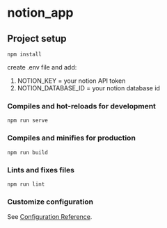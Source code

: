 # notion_app

## Project setup
```
npm install
```
create .env file and add: 
1. NOTION_KEY = your notion API token
1. NOTION_DATABASE_ID = your notion database id

### Compiles and hot-reloads for development
```
npm run serve
```

### Compiles and minifies for production
```
npm run build
```

### Lints and fixes files
```
npm run lint
```

### Customize configuration
See [Configuration Reference](https://cli.vuejs.org/config/).
